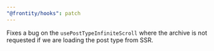 ```yaml
---
"@frontity/hooks": patch
---
```


Fixes a bug on the `usePostTypeInfiniteScroll` where the archive is not requested if we are loading the post type from SSR.
